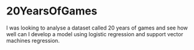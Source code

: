# 20YearsOfGames
I was looking to analyse a dataset called 20 years of games and see how well can I develop a model using logistic regression and support vector machines regression.
